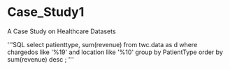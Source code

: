 # Case_Study1
A Case Study on Healthcare Datasets




'''SQL
select patienttype, sum(revenue)
from twc.data as d
where chargedos like '%19'
  and location like '%10'
group by PatientType
order by sum(revenue) desc
;
'''
